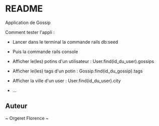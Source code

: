 # README

Application de Gossip

Comment tester l'appli :

- Lancer dans le terminal la commande rails db:seed

- Puis la commande rails console

- Afficher le(les) potins d'un utilisateur : User.find(id_du_user).gossips

- Afficher le(les) tags d'un potin : Gossip.find(id_du_gossip).tags

- Afficher la ville d'un user : User.find(id_du_user).city

- ...

## Auteur

 ~ Orgeret Florence ~
